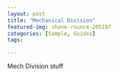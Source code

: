 ```yaml
---
layout: post
title: "Mechanical Division"
featured-img: shane-rounce-205187
categories: [Sample, Guides]
tags:

---
```



Mech Division stuff
